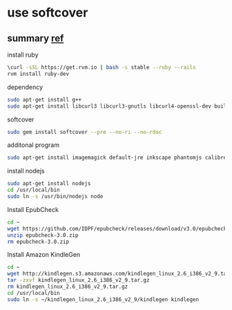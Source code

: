 # use softcover

## summary [ref](http://blog.hostilefork.com/mobi-pdf-epub-softcover-ubuntu/)

install ruby

```bash
\curl -sSL https://get.rvm.io | bash -s stable --ruby --rails
rvm install ruby-dev
```

dependency

```bash
sudo apt-get install g++
sudo apt-get install libcurl3 libcurl3-gnutls libcurl4-openssl-dev build-essential
```

softcover

```bash
sudo gem install softcover --pre --no-ri --no-rdoc
```

additonal program

```bash
sudo apt-get install imagemagick default-jre inkscape phantomjs calibre texlive-full -y
```

install nodejs

```bash
sudo apt-get install nodejs
cd /usr/local/bin
sudo ln -s /usr/bin/nodejs node
```

Install EpubCheck

```bash
cd ~
wget https://github.com/IDPF/epubcheck/releases/download/v3.0/epubcheck-3.0.zip
unzip epubcheck-3.0.zip
rm epubcheck-3.0.zip
```

Install Amazon KindleGen

```bash
cd ~
wget http://kindlegen.s3.amazonaws.com/kindlegen_linux_2.6_i386_v2_9.tar.gz
tar -zxvf kindlegen_linux_2.6_i386_v2_9.tar.gz
rm kindlegen_linux_2.6_i386_v2_9.tar.gz
cd /usr/local/bin
sudo ln -s ~/kindlegen_linux_2.6_i386_v2_9/kindlegen kindlegen
```
